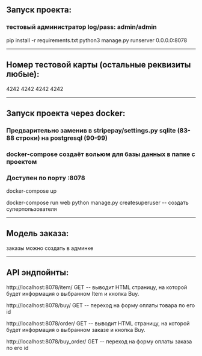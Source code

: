##  Запуск проекта:
### тестовый администратор log/pass: admin/admin 

pip install -r requirements.txt
python3 manage.py runserver 0.0.0.0:8078

___
## Номер тестовой карты (остальные реквизиты любые):
4242 4242 4242 4242

___
## Запуск проекта через docker:
### Предварительно заменив в stripepay/settings.py sqlite (83-88 строки) на postgresql (90-99)
### docker-compose создаёт вольюм для базы данных в папке с проектом
### Доступен по порту :8078

docker-compose up

docker-compose run web python manage.py createsuperuser -- создать суперпользователя
___
## Модель заказа:

заказы можно создать в админке
___

## API эндпойнты:

http://localhost:8078/item/<pk>
GET -- выводит HTML страницу, на которой будет информация о выбранном Item и кнопка Buy.

http://localhost:8078/buy/<pk>
GET -- переход на форму оплаты товара по его id

http://localhost:8078/order/<pk>
GET -- выводит HTML страницу, на которой будет информация о выбранном заказе и кнопка Buy.

http://localhost:8078/buy_order/<pk>
GET -- переход на форму оплаты заказа по его id
